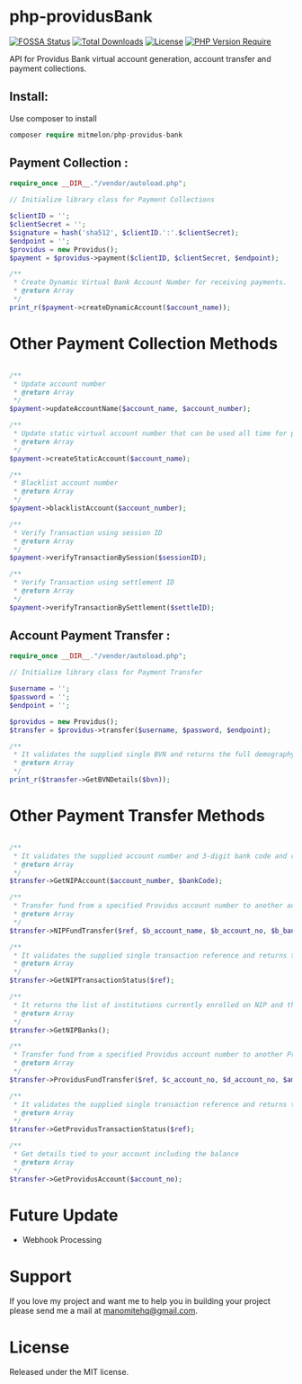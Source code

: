 # php-providusBank

[![FOSSA Status](https://app.fossa.com/api/projects/git%2Bgithub.com%2Fmitmelon%2Fphp-providusBank.svg?type=shield)](https://app.fossa.com/projects/git%2Bgithub.com%2Fmitmelon%2Fphp-providusBank?ref=badge_shield) [![Total Downloads](http://poser.pugx.org/mitmelon/php-providusBank/downloads)](https://packagist.org/packages/mitmelon/php-providusBank) [![License](http://poser.pugx.org/mitmelon/php-providusBank/license)](https://packagist.org/packages/mitmelon/php-providusBank) [![PHP Version Require](http://poser.pugx.org/mitmelon/php-providusBank/require/php)](https://packagist.org/packages/mitmelon/php-providusBank)

API for Providus Bank virtual account generation, account transfer and payment collections.

## Install:
Use composer to install
```php
composer require mitmelon/php-providus-bank
```

## Payment Collection :

```php
require_once __DIR__."/vendor/autoload.php";

// Initialize library class for Payment Collections

$clientID = '';
$clientSecret = '';
$signature = hash('sha512', $clientID.':'.$clientSecret);
$endpoint = '';
$providus = new Providus();
$payment = $providus->payment($clientID, $clientSecret, $endpoint);

/**
 * Create Dynamic Virtual Bank Account Number for receiving payments.
 * @return Array
 */
print_r($payment->createDynamicAccount($account_name));
```

# Other Payment Collection Methods

```php

/**
 * Update account number
 * @return Array
 */
$payment->updateAccountName($account_name, $account_number);

/**
 * Update static virtual account number that can be used all time for payment collections
 * @return Array
 */
$payment->createStaticAccount($account_name);

/**
 * Blacklist account number
 * @return Array
 */
$payment->blacklistAccount($account_number);

/**
 * Verify Transaction using session ID
 * @return Array
 */
$payment->verifyTransactionBySession($sessionID);

/**
 * Verify Transaction using settlement ID
 * @return Array
 */
$payment->verifyTransactionBySettlement($settleID);
```

## Account Payment Transfer :

```php
require_once __DIR__."/vendor/autoload.php";

// Initialize library class for Payment Transfer

$username = '';
$password = '';
$endpoint = '';

$providus = new Providus();
$transfer = $providus->transfer($username, $password, $endpoint);

/**
 * It validates the supplied single BVN and returns the full demography details associated with the BVN
 * @return Array
 */
print_r($transfer->GetBVNDetails($bvn));
```

# Other Payment Transfer Methods

```php

/**
 * It validates the supplied account number and 3-digit bank code and returns the account details.
 * @return Array
 */
$transfer->GetNIPAccount($account_number, $bankCode);

/**
 * Transfer fund from a specified Providus account number to another account in a different bank.
 * @return Array
 */
$transfer->NIPFundTransfer($ref, $b_account_name, $b_account_no, $b_bankCode, $amount, $currency, $narration, $source_account_name)

/**
 * It validates the supplied single transaction reference and returns the current status of the transaction.
 * @return Array
 */
$transfer->GetNIPTransactionStatus($ref);

/**
 * It returns the list of institutions currently enrolled on NIP and their respective NIP bank codes.
 * @return Array
 */
$transfer->GetNIPBanks();

/**
 * Transfer fund from a specified Providus account number to another ProvidusBank account
 * @return Array
 */
$transfer->ProvidusFundTransfer($ref, $c_account_no, $d_account_no, $amount, $currency, $narration);

/**
 * It validates the supplied single transaction reference and returns the current status of the transaction
 * @return Array
 */
$transfer->GetProvidusTransactionStatus($ref);

/**
 * Get details tied to your account including the balance
 * @return Array
 */
$transfer->GetProvidusAccount($account_no);
```

# Future Update

* Webhook Processing

# Support

If you love my project and want me to help you in building your project please send me a mail at manomitehq@gmail.com.

# License

Released under the MIT license.